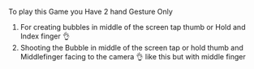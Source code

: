 To play this Game you Have 2 hand Gesture Only
1. For creating bubbles in middle of the screen tap thumb or Hold and Index finger 👌
2. Shooting the Bubble in middle of the screen tap or hold thumb and Middlefinger facing to the camera 👌 like this but with middle finger
